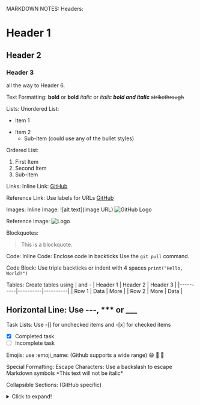 MARKDOWN NOTES:
Headers:
# Header 1
## Header 2
### Header 3
all the way to Header 6.

Text Formatting:
**bold** or __bold__
*italic* or _italic_
***bold and italic***
~~strikethrough~~

Lists:
Unordered List:
- Item 1
* Item 2
  + Sub-item
(could use any of the bullet styles)

Ordered List:
1. First Item
2. Second Item
  1. Sub-item

Links:
Inline Link:
[GitHub](https://github.com)

Reference Link: Use labels for URLs
[GitHub][1]

[1]: https://github.com

Images:
Inline Image: ![alt text](image URL)
![GitHub Logo](https://github.githubassets.com/images/modules/logos_page/GitHub-Mark.png)

Reference Image:
![Logo][logo]

[logo]: https://github.githubassets.com/images/modules/logos_page/GitHub-Mark.png

Blockquotes:
> This is a blockquote.

Code:
Inline Code: Enclose code in backticks
Use the `git pull` command.

Code Block: Use triple backticks or indent with 4 spaces
```print("Hello, World!")```

Tables: Create tables using | and -
| Header 1 | Header 2 | Header 3 |
|----------|----------|----------|
| Row 1    | Data     | More     |
| Row 2    | More     | Data     |

Horizontal Line: Use ---, *** or ___
---

Task Lists: Use -[] for unchecked items and -[x] for checked items
-[x] Completed task
-[ ] Incomplete task

Emojis: use :emoji_name: (Github supports a wide range)
:smile: :rocket: :tada:

Special Formatting:
Escape Characters: Use a backslash to escape Markdown symbols
\*This text will not be italic*

Collapsible Sections: (GitHub specific)
<details>
<summary>Click to expand!</summary>
This is the hidden content.
</details>

